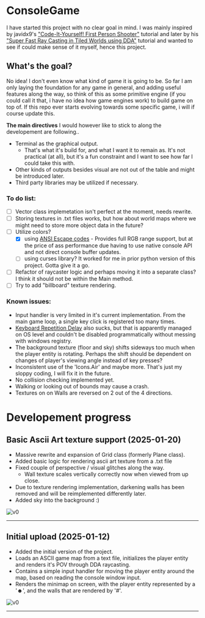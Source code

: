 # ConsoleGame
I have started this project with no clear goal in mind. I was mainly inspired by javidx9's ["Code-It-Yourself! First Person Shooter"](https://www.youtube.com/watch?v=xW8skO7MFYw) tutorial and later by his ["Super Fast Ray Casting in Tiled Worlds using DDA"](https://www.youtube.com/watch?v=NbSee-XM7WA) tutorial and wanted to see if could make sense of it myself, hence this project.

## What's the goal?
No idea! I don't even know what kind of game it is going to be. So far I am only laying the foundation for any game in general, and adding useful features along the way, so think of this as some primitive engine (if you could call it that, i have no idea how game engines work) to build game on top of. If this repo ever starts evolving towards some specific game, i will if course update this. 

**The main directives** I would however like to stick to along the developement are following..
- Terminal as the graphical output.
  - That's what it's build for, and what I want it to remain as. It's not practical (at all), but it's a fun constraint and I want to see how far I could take this with.
- Other kinds of outputs besides visual are not out of the table and might be introduced later.
- Third party libraries may be utilized if necessary.

### To do list:
- [ ] Vector class implemetation isn't perfect at the moment, needs rewrite.
- [ ] Storing textures in .txt files works, but how about world maps where we might need to store more object data in the future?
- [ ] Utilize colors?
	- [x] using [ANSI Escape codes](https://en.wikipedia.org/wiki/ANSI_escape_code) - Provides full RGB range support, but at the price of ass performance due having to use native console API and not direct console buffer updates.
	- [ ] using curses library? It worked for me in prior python version of this project. Gotta give it a go.
- [ ] Refactor of raycaster logic and perhaps moving it into a separate class? I think it should not be within the Main method.
- [ ] Try to add "billboard" texture rendering.

### Known issues:
- Input handler is very limited in it's current implementation. From the main game loop, a single key click is registered too many times.
- [Keyboard Repetition Delay](https://superuser.com/questions/1164303/windows-how-do-i-disable-the-keyboard-delay) also sucks, but that is apparently managed on OS level and couldn't be disabled programmatically without messing with windows registry.
- The background texture (floor and sky) shifts sideways too much when the player entity is rotating. Perhaps the shift should be dependent on changes of player's viewing angle instead of key presses?
- Inconsistent use of the 'Icons.Air' and maybe more. That's just my sloppy coding, I will fix it in the future.
- No collision checking implemented yet.
- Walking or looking out of bounds may cause a crash.
- Textures on on Walls are reversed on 2 out of the 4 directions.

# Developement progress
## Basic Ascii Art texture support (2025-01-20)
- Massive rewrite and expansion of Grid class (formerly Plane class).
- Added basic logic for rendering ascii art texture from a .txt file
- Fixed couple of perspective / visual glitches along the way.
	- Wall texture scales vertically correctly now when viewed from up close.
- Due to texture rendering implementation, darkening walls has been removed and will be reimplemented differently later.
- Added sky into the background :)

![v0](previews/Preview_20250120.gif)

___
## Initial upload (2025-01-12)
- Added the initial version of the project.
- Loads an ASCII game map from a text file, initializes the player entity and renders it's POV through DDA raycasting.
- Contains a simple input handler for moving the player entity around the map, based on reading the console window input. 
- Renders the minimap on screen, with the player entity represented by a '☻', and the walls that are rendered by '#'.

![v0](previews/Preview_20250112.gif)

___

